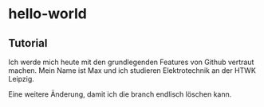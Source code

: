 # hello-world
## Tutorial

Ich werde mich heute mit den grundlegenden Features von Github vertraut machen. Mein Name ist Max und ich studieren Elektrotechnik an der HTWK Leipzig.

Eine weitere Änderung, damit ich die branch endlisch löschen kann.
